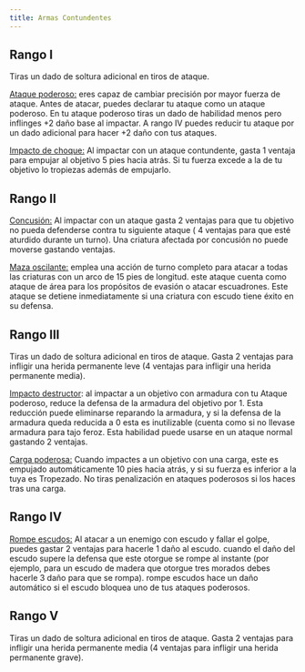 ```yaml
---
title: Armas Contundentes
---
```


## Rango I

Tiras un dado de soltura adicional en tiros de ataque. 

<u>Ataque poderoso:</u> eres capaz de cambiar precisión por mayor fuerza de ataque. Antes de atacar, puedes declarar tu ataque como un ataque poderoso. En tu ataque poderoso tiras un dado de habilidad menos pero inflinges +2 daño base al impactar. A rango IV puedes reducir tu ataque por un dado adicional para hacer +2 daño con tus ataques.

<u>Impacto de choque:</u> Al impactar con un ataque contundente, gasta 1 ventaja para empujar al objetivo 5 pies hacia atrás. Si tu fuerza excede a la de tu objetivo lo tropiezas además de empujarlo.

## Rango II

<u>Concusión:</u> Al impactar con un ataque gasta 2 ventajas para que tu objetivo no pueda defenderse contra tu siguiente ataque ( 4 ventajas para que esté aturdido durante un turno). Una criatura afectada por concusión no puede moverse gastando ventajas.

<u>Maza oscilante:</u> emplea una acción de turno completo para atacar a todas las criaturas con un arco de 15 pies de longitud. este ataque cuenta como ataque de área para los propósitos de evasión o atacar escuadrones. Este ataque se detiene inmediatamente si una criatura con escudo tiene éxito en su defensa.

## Rango III

Tiras un dado de soltura adicional en tiros de ataque. Gasta 2 ventajas para infligir una herida permanente leve (4 ventajas para infligir una herida permanente media).

<u>Impacto destructor</u>: al impactar a un objetivo con armadura con tu Ataque poderoso, reduce la defensa de la armadura del objetivo por 1. Esta reducción puede eliminarse reparando la armadura, y si la defensa de la armadura queda reducida a 0 esta es inutilizable (cuenta como si no llevase armadura para tajo feroz. Esta habilidad puede usarse en un ataque normal gastando 2 ventajas.

<u>Carga poderosa:</u> Cuando impactes a un objetivo con una carga, este es empujado automáticamente 10 pies hacia atrás, y si su fuerza es inferior a la tuya es Tropezado. No tiras penalización en ataques poderosos si los haces tras una carga.

## Rango IV 

<u>Rompe escudos:</u> Al atacar a un enemigo con escudo y fallar el golpe, puedes gastar 2 ventajas para hacerle 1 daño al escudo. cuando el daño del escudo supere la defensa que este otorgue se rompe al instante (por ejemplo, para un escudo de madera que otorgue tres morados debes hacerle 3 daño para que se rompa). rompe escudos hace un daño automático si el escudo bloquea uno de tus ataques poderosos.



## Rango V 

Tiras un dado de soltura adicional en tiros de ataque. Gasta 2 ventajas para infligir una herida permanente media (4 ventajas para infligir una herida permanente grave).
